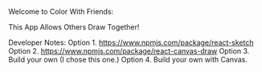 Welcome to Color With Friends:

This App Allows Others Draw Together!

Developer Notes:
Option 1. https://www.npmjs.com/package/react-sketch
Option 2. https://www.npmjs.com/package/react-canvas-draw
Option 3. Build your own (I chose this one.)
Option 4. Build your own with Canvas.
